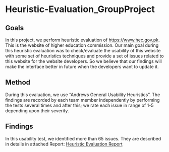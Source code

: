 # Heuristic-Evaluation_GroupProject
## Goals
In this project, we perform heuristic evaluation of https://www.hec.gov.pk. This is the website of 
higher education commission. Our main goal during this heuristic evaluation was to 
check/evaluate the usability of this website with some set of heuristics techniques and provide a 
set of issues related to this website for the website developers. So we believe that our findings 
will make the interface better in future when the developers want to update it.
## Method
During this evaluation, we use “Andrews General Usability Heuristics”. The findings are recorded 
by each team member independently by performing the tests several times and after this; we 
rate each issue in range of 1-5 depending upon their severity.
## Findings
In this usability test, we identified more than 65 issues. They are described in details in attached Report: 
[Heuristic Evaluation Report](https://github.com/mrehanali127/Heuristic-Evaluation_GroupProject/blob/main/HE-Report.pdf)
